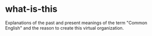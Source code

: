 # what-is-this
Explanations of the past and present meanings of the term "Common English" and the reason to create this virtual organization.
